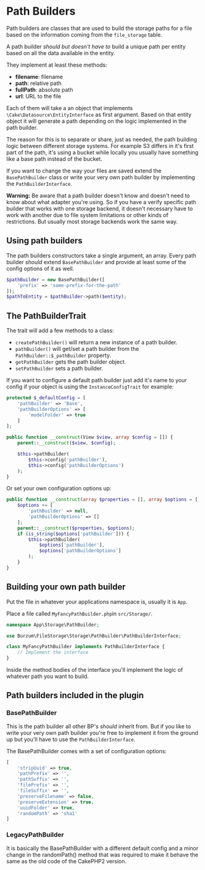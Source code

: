 # Path Builders

Path builders are classes that are used to build the storage paths for a file based on the information coming from the `file_storage` table.

A path builder *should but doesn't have to* build a unique path per entity based on all the data available in the entity.

They implement at least these methods:

 * **filename**: filename
 * **path**: relative path
 * **fullPath**: absolute path
 * **url**: URL to the file

Each of them will take a an object that implements `\Cake\Datasource\EntityInterface` as first argument. Based on that entity object it will generate a path depending on the logic implemented in the path builder.

The reason for this is to separate or share, just as needed, the path building logic between different storage systems. For example S3 differs in it's first part of the path, it's using a bucket while locally you usually have something like a base path instead of the bucket.

If you want to change the way your files are saved extend the `BasePathBuilder` class or write your very own path builder by implementing the `PathBuilderInterface`.

**Warning:** Be aware that a path builder doesn't know and doesn't need to know about what adapter you're using. So if you have a verify specific path builder that works with one storage backend, it doesn't necessary have to work with another due to file system limitations or other kinds of restrictions. But usually most storage backends work the same way.

## Using path builders

The path builders constructors take a single argument, an array. Every path builder *should* extend `BasePathBuilder` and provide at least some of the config options of it as well.

```php
$pathBuilder = new BasePathBuilder([
	'prefix' => 'some-prefix-for-the-path'
]);
$pathToEntity = $pathBuilder->path($entity);
```

## The PathBuilderTrait

The trait will add a few methods to a class:

 * `createPathBuilder()` will return a new instance of a path builder.
 * `pathBuilder()` will get/set a path builder from the `PathBuilder::$_pathBuilder` property.
 * `getPathBuilder` gets the path builder object.
 * `setPathBuilder` sets a path builder.

If you want to configure a default path builder just add it's name to your config if your object is using the `InstanceConfigTrait` for example:


```php
protected $_defaultConfig = [
	'pathBuilder' => 'Base',
	'pathBuilderOptions' => [
		'modelFolder' => true
	]
];

public function __construct(View $view, array $config = []) {
	parent::__construct($view, $config);

	$this->pathBuilder(
		$this->config('pathBuilder'),
		$this->config('pathBuilderOptions')
	);
}
```

Or set your own configuration options up:

```php
public function __construct(array $properties = [], array $options = []) {
	$options += [
		'pathBuilder' => null,
		'pathBuilderOptions' => []
	];
	parent::__construct($properties, $options);
	if (is_string($options['pathBuilder'])) {
		$this->pathBuilder(
			$options['pathBuilder'],
			$options['pathBuilderOptions']
		);
	}
}
```

## Building your own path builder

Put the file in whatever your applications namespace is, usually it is `App`.

Place a file called `MyFancyPathBuilder.php`in `src/Storage/`.

```php
namespace App\Storage\PathBuilder;

use Burzum\FileStorage\Storage\PathBuilder\PathBuilderInterface;

class MyFancyPathBuilder implements PathBuilderInterface {
	// Implement the interface
}
```

Inside the method bodies of the interface you'll implement the logic of whatever path you want to build.

## Path builders included in the plugin

### BasePathBuilder

This is the path builder all other BP's *should* inherit from. But if you like to write your very own path builder you're free to implement it from the ground up but you'll have to use the `PathBuilderInterface`.

The BasePathBuilder comes with a set of configuration options:

```php
[
	'stripUuid' => true,
	'pathPrefix' => '',
	'pathSuffix' => '',
	'filePrefix' => '',
	'fileSuffix' => '',
	'preserveFilename' => false,
	'preserveExtension' => true,
	'uuidFolder' => true,
	'randomPath' => 'sha1'
]
```

### LegacyPathBuilder

It is basically the BasePathBuilder with a different default config and a minor change in the randomPath() method that was required to make it behave the same as the old code of the CakePHP2 version.
